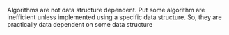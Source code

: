 Algorithms are not data structure dependent. Put some algorithm are inefficient unless implemented using a specific data structure. So, they are practically data dependent on some data structure
